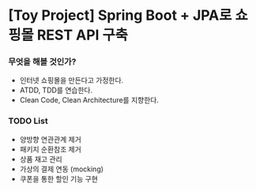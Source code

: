 # [Toy Project] Spring Boot + JPA로 쇼핑몰 REST API 구축

### 무엇을 해볼 것인가?
* 인터넷 쇼핑몰을 만든다고 가정한다.
* ATDD, TDD를 연습한다.
* Clean Code, Clean Architecture를 지향한다.

### TODO List
* 양방향 연관관계 제거
* 패키지 순환참조 제거
* 상품 재고 관리
* 가상의 결제 연동 (mocking)
* 쿠폰을 통한 할인 기능 구현